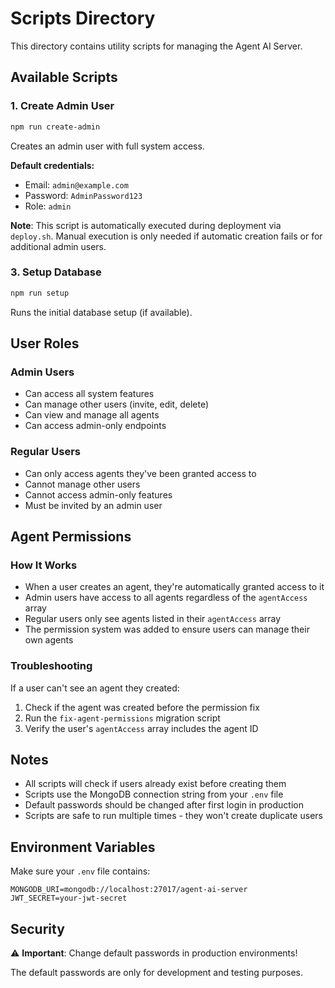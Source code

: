 # Scripts Directory

This directory contains utility scripts for managing the Agent AI Server.

## Available Scripts

### 1. Create Admin User
```bash
npm run create-admin
```
Creates an admin user with full system access.

**Default credentials:**
- Email: `admin@example.com`
- Password: `AdminPassword123`
- Role: `admin`

**Note**: This script is automatically executed during deployment via `deploy.sh`. Manual execution is only needed if automatic creation fails or for additional admin users.



### 3. Setup Database
```bash
npm run setup
```
Runs the initial database setup (if available).


## User Roles

### Admin Users
- Can access all system features
- Can manage other users (invite, edit, delete)
- Can view and manage all agents
- Can access admin-only endpoints

### Regular Users
- Can only access agents they've been granted access to
- Cannot manage other users
- Cannot access admin-only features
- Must be invited by an admin user

## Agent Permissions

### How It Works
- When a user creates an agent, they're automatically granted access to it
- Admin users have access to all agents regardless of the `agentAccess` array
- Regular users only see agents listed in their `agentAccess` array
- The permission system was added to ensure users can manage their own agents

### Troubleshooting
If a user can't see an agent they created:
1. Check if the agent was created before the permission fix
2. Run the `fix-agent-permissions` migration script
3. Verify the user's `agentAccess` array includes the agent ID

## Notes

- All scripts will check if users already exist before creating them
- Scripts use the MongoDB connection string from your `.env` file
- Default passwords should be changed after first login in production
- Scripts are safe to run multiple times - they won't create duplicate users

## Environment Variables

Make sure your `.env` file contains:
```env
MONGODB_URI=mongodb://localhost:27017/agent-ai-server
JWT_SECRET=your-jwt-secret
```

## Security

⚠️ **Important**: Change default passwords in production environments!

The default passwords are only for development and testing purposes. 